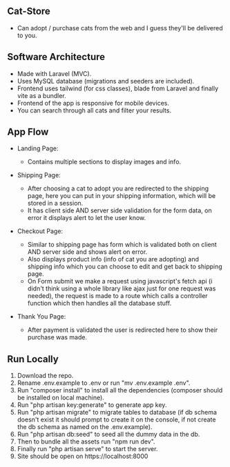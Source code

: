 ## Cat-Store

- Can adopt / purchase cats from the web and I guess they'll be delivered to you.

## Software Architecture

- Made with Laravel (MVC).
- Uses MySQL database (migrations and seeders are included).
- Frontend uses tailwind (for css classes), blade from Laravel and finally vite as a bundler.
- Frontend of the app is responsive for mobile devices.
- You can search through all cats and filter your results.

## App Flow

- Landing Page:
    - Contains multiple sections to display images and info.
    
- Shipping Page:
    - After choosing a cat to adopt you are redirected to the shipping page,
    here you can put in your shipping information, which will be stored in a session.
    - It has client side AND server side validation for the form data, on error it displays
    alert to let the user know.

- Checkout Page:
    - Similar to shipping page has form which is validated both on client AND server side and shows alert on error.
    - Also displays product info (info of cat you are adopting) and shipping info which
    you can choose to edit and get back to shipping page.
    - On Form submit we make a request using javascript's fetch api (i didn't think using a whole library
    like ajax just for one request was needed), the request is made to a route which calls a controller function
    which then handles all the database stuff.
    
- Thank You Page:
    - After payment is validated the user is redirected here to show their purchase was made.

## Run Locally

1. Download the repo.
2. Rename .env.example to .env or run "mv .env.example .env".
3. Run "composer install" to install all the dependencies (composer should be installed on local machine).
4. Run "php artisan key:generate" to generate app key.
5. Run "php artisan migrate" to migrate tables to database (if db schema doesn't exist it should prompt to create it on the console, if not create the db schema as named on the .env.example).
6. Run "php artisan db:seed" to seed all the dummy data in the db.
7. Then to bundle all the assets run "npm run dev".
8. Finally run "php artisan serve" to start the server.
9. Site should be open on https://localhost:8000
